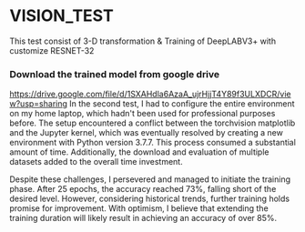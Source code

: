 # VISION_TEST
 This test consist of 3-D transformation & Training of DeepLABV3+ with customize RESNET-32
### Download the trained model from google drive
https://drive.google.com/file/d/1SXAHdla6AzaA_ujrHjjT4Y89f3ULXDCR/view?usp=sharing
In the second test, I had to configure the entire environment on my home laptop, which hadn't been used for professional purposes before. The setup encountered a conflict between the torchvision matplotlib and the Jupyter kernel, which was eventually resolved by creating a new environment with Python version 3.7.7. This process consumed a substantial amount of time. Additionally, the download and evaluation of multiple datasets added to the overall time investment.

Despite these challenges, I persevered and managed to initiate the training phase. After 25 epochs, the accuracy reached 73%, falling short of the desired level. However, considering historical trends, further training holds promise for improvement. With optimism, I believe that extending the training duration will likely result in achieving an accuracy of over 85%.

